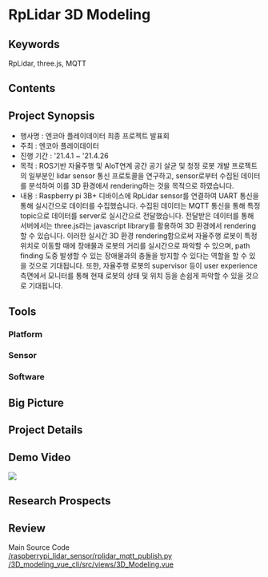 # RpLidar 3D Modeling

## Keywords

RpLidar, three.js, MQTT

## Contents

## Project Synopsis

- 행사명 : 엔코아 플레이데이터 최종 프로젝트 발표회
- 주최 : 엔코아 플레이데이터
- 진행 기간 : '21.4.1 ~ '21.4.26
- 목적 : ROS기반 자율주행 및 AIoT연계 공간 공기 살균 및 청정 로봇 개발 프로젝트의 일부분인 lidar sensor 통신 프로토콜을 연구하고, sensor로부터 수집된 데이터를 분석하여 이를 3D 환경에서 rendering하는 것을 목적으로 하였습니다.
- 내용 : Raspberry pi 3B+ 디바이스에 RpLidar sensor를 연결하여 UART 통신을 통해 실시간으로 데이터를 수집했습니다. 수집된 데이터는 MQTT 통신을 통해 특정 topic으로 데이터를 server로 실시간으로 전달했습니다. 전달받은 데이터를 통해 서버에서는 three.js라는 javascript library를 활용하여 3D 환경에서 rendering할 수 있습니다. 이러한 실시간 3D 환경 rendering함으로써 자율주행 로봇이 특정 위치로 이동할 때에 장애물과 로봇의 거리를 실시간으로 파악할 수 있으며, path finding 도중 발생할 수 있는 장애물과의 충돌을 방지할 수 있다는 역할을 할 수 있을 것으로 기대됩니다. 또한, 자율주행 로봇의 supervisor 등이 user experience 측면에서 모니터를 통해 현재 로봇의 상태 및 위치 등을 손쉽게 파악할 수 있을 것으로 기대됩니다.

## Tools

### Platform

### Sensor

### Software

## Big Picture

## Project Details

## Demo Video

![](https://i.imgur.com/SFWIYoN.gif)

## Research Prospects

## Review

Main Source Code <br>
[/raspberrypi_lidar_sensor/rplidar_mqtt_publish.py](https://github.com/0712023/rplidar_three/blob/main/raspberrypi_lidar_sensor/rplidar_mqtt_publish.py) <br>
[/3D_modeling_vue_cli/src/views/3D_Modeling.vue](https://github.com/0712023/rplidar_three/blob/main/3D_modeling_vue_cli/src/views/3D_Modeling.vue) <br>
